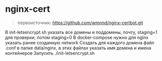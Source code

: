 # nginx-cert

> первоисточник: https://github.com/wmnnd/nginx-certbot.git

В init-letsencrypt.sh указать все домены и поддомены, почту, staging=1 для проверки, потом staging=0
В docker-compose нужно для nginx указать ранее созданную network 
Создать для каждого домена файл .conf в папке data/nginx, в этих файлах указать имя домена и имена контейнеров
Запусить  ./init-letsencrypt.sh

